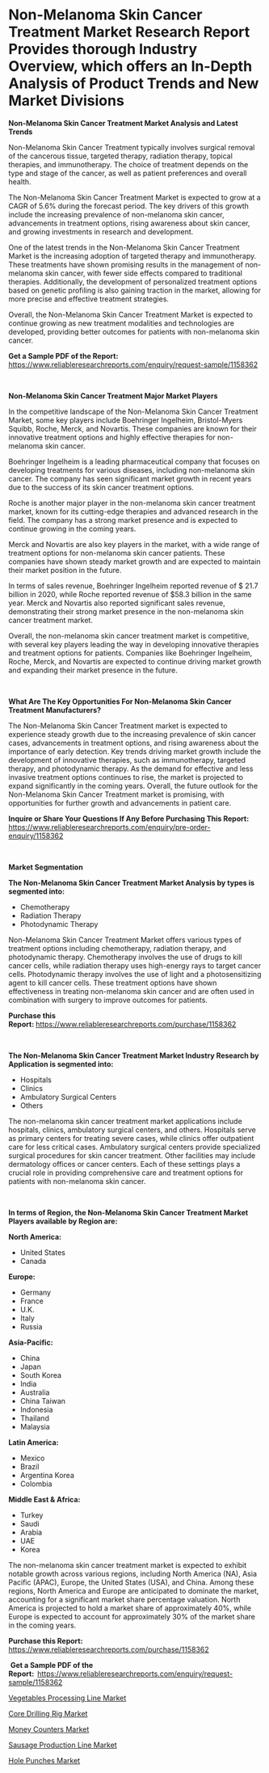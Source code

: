 <p><h1>Non-Melanoma Skin Cancer Treatment Market Research Report Provides thorough Industry Overview, which offers an In-Depth Analysis of Product Trends and New Market Divisions</h1></p><p><strong>Non-Melanoma Skin Cancer Treatment Market Analysis and Latest Trends</strong></p>
<p><p>Non-Melanoma Skin Cancer Treatment typically involves surgical removal of the cancerous tissue, targeted therapy, radiation therapy, topical therapies, and immunotherapy. The choice of treatment depends on the type and stage of the cancer, as well as patient preferences and overall health.</p><p>The Non-Melanoma Skin Cancer Treatment Market is expected to grow at a CAGR of 5.6% during the forecast period. The key drivers of this growth include the increasing prevalence of non-melanoma skin cancer, advancements in treatment options, rising awareness about skin cancer, and growing investments in research and development.</p><p>One of the latest trends in the Non-Melanoma Skin Cancer Treatment Market is the increasing adoption of targeted therapy and immunotherapy. These treatments have shown promising results in the management of non-melanoma skin cancer, with fewer side effects compared to traditional therapies. Additionally, the development of personalized treatment options based on genetic profiling is also gaining traction in the market, allowing for more precise and effective treatment strategies.</p><p>Overall, the Non-Melanoma Skin Cancer Treatment Market is expected to continue growing as new treatment modalities and technologies are developed, providing better outcomes for patients with non-melanoma skin cancer.</p></p>
<p><strong>Get a Sample PDF of the Report:&nbsp;</strong> <a href="https://www.reliableresearchreports.com/enquiry/request-sample/1158362">https://www.reliableresearchreports.com/enquiry/request-sample/1158362</a></p>
<p>&nbsp;</p>
<p><strong>Non-Melanoma Skin Cancer Treatment Major Market Players</strong></p>
<p><p>In the competitive landscape of the Non-Melanoma Skin Cancer Treatment Market, some key players include Boehringer Ingelheim, Bristol-Myers Squibb, Roche, Merck, and Novartis. These companies are known for their innovative treatment options and highly effective therapies for non-melanoma skin cancer.</p><p>Boehringer Ingelheim is a leading pharmaceutical company that focuses on developing treatments for various diseases, including non-melanoma skin cancer. The company has seen significant market growth in recent years due to the success of its skin cancer treatment options.</p><p>Roche is another major player in the non-melanoma skin cancer treatment market, known for its cutting-edge therapies and advanced research in the field. The company has a strong market presence and is expected to continue growing in the coming years.</p><p>Merck and Novartis are also key players in the market, with a wide range of treatment options for non-melanoma skin cancer patients. These companies have shown steady market growth and are expected to maintain their market position in the future.</p><p>In terms of sales revenue, Boehringer Ingelheim reported revenue of $ 21.7 billion in 2020, while Roche reported revenue of $58.3 billion in the same year. Merck and Novartis also reported significant sales revenue, demonstrating their strong market presence in the non-melanoma skin cancer treatment market.</p><p>Overall, the non-melanoma skin cancer treatment market is competitive, with several key players leading the way in developing innovative therapies and treatment options for patients. Companies like Boehringer Ingelheim, Roche, Merck, and Novartis are expected to continue driving market growth and expanding their market presence in the future.</p></p>
<p>&nbsp;</p>
<p><strong>What Are The Key Opportunities For Non-Melanoma Skin Cancer Treatment Manufacturers?</strong></p>
<p><p>The Non-Melanoma Skin Cancer Treatment market is expected to experience steady growth due to the increasing prevalence of skin cancer cases, advancements in treatment options, and rising awareness about the importance of early detection. Key trends driving market growth include the development of innovative therapies, such as immunotherapy, targeted therapy, and photodynamic therapy. As the demand for effective and less invasive treatment options continues to rise, the market is projected to expand significantly in the coming years. Overall, the future outlook for the Non-Melanoma Skin Cancer Treatment market is promising, with opportunities for further growth and advancements in patient care.</p></p>
<p><strong>Inquire or Share Your Questions If Any Before Purchasing This Report:</strong> <a href="https://www.reliableresearchreports.com/enquiry/pre-order-enquiry/1158362">https://www.reliableresearchreports.com/enquiry/pre-order-enquiry/1158362</a></p>
<p>&nbsp;</p>
<p><strong>Market Segmentation</strong></p>
<p><strong>The Non-Melanoma Skin Cancer Treatment Market Analysis by types is segmented into:</strong></p>
<p><ul><li>Chemotherapy</li><li>Radiation Therapy</li><li>Photodynamic Therapy</li></ul></p>
<p><p>Non-Melanoma Skin Cancer Treatment Market offers various types of treatment options including chemotherapy, radiation therapy, and photodynamic therapy. Chemotherapy involves the use of drugs to kill cancer cells, while radiation therapy uses high-energy rays to target cancer cells. Photodynamic therapy involves the use of light and a photosensitizing agent to kill cancer cells. These treatment options have shown effectiveness in treating non-melanoma skin cancer and are often used in combination with surgery to improve outcomes for patients.</p></p>
<p><strong>Purchase this Report:&nbsp;</strong><a href="https://www.reliableresearchreports.com/purchase/1158362">https://www.reliableresearchreports.com/purchase/1158362</a></p>
<p>&nbsp;</p>
<p><strong>The Non-Melanoma Skin Cancer Treatment Market Industry Research by Application is segmented into:</strong></p>
<p><ul><li>Hospitals</li><li>Clinics</li><li>Ambulatory Surgical Centers</li><li>Others</li></ul></p>
<p><p>The non-melanoma skin cancer treatment market applications include hospitals, clinics, ambulatory surgical centers, and others. Hospitals serve as primary centers for treating severe cases, while clinics offer outpatient care for less critical cases. Ambulatory surgical centers provide specialized surgical procedures for skin cancer treatment. Other facilities may include dermatology offices or cancer centers. Each of these settings plays a crucial role in providing comprehensive care and treatment options for patients with non-melanoma skin cancer.</p></p>
<p>&nbsp;</p>
<p><strong>In terms of Region, the Non-Melanoma Skin Cancer Treatment Market Players available by Region are:</strong></p>
<p>
    <p> <strong> North America: </strong>
        <ul>
            <li>United States</li>
            <li>Canada</li>
        </ul>
        </p> 
    <p> <strong> Europe: </strong>
        <ul>
            <li>Germany</li>
            <li>France</li>
            <li>U.K.</li>
            <li>Italy</li>
            <li>Russia</li>
        </ul>
        </p> 
    <p> <strong> Asia-Pacific: </strong>
        <ul>
            <li>China</li>
            <li>Japan</li>
            <li>South Korea</li>
            <li>India</li>
            <li>Australia</li>
            <li>China Taiwan</li>
            <li>Indonesia</li>
            <li>Thailand</li>
            <li>Malaysia</li>
        </ul>
        </p> 
    <p> <strong> Latin America: </strong>
        <ul>
            <li>Mexico</li>
            <li>Brazil</li>
            <li>Argentina Korea</li>
            <li>Colombia</li>
        </ul>
        </p> 
    <p> <strong> Middle East & Africa: </strong>
        <ul>
            <li>Turkey</li>
            <li>Saudi</li>
            <li>Arabia</li>
            <li>UAE</li>
            <li>Korea</li>
        </ul>
    </p>
    </p>
<p><p>The non-melanoma skin cancer treatment market is expected to exhibit notable growth across various regions, including North America (NA), Asia Pacific (APAC), Europe, the United States (USA), and China. Among these regions, North America and Europe are anticipated to dominate the market, accounting for a significant market share percentage valuation. North America is projected to hold a market share of approximately 40%, while Europe is expected to account for approximately 30% of the market share in the coming years.</p></p>
<p><strong>Purchase this Report: </strong><a href="https://www.reliableresearchreports.com/purchase/1158362">https://www.reliableresearchreports.com/purchase/1158362</a></p>
<p>&nbsp;<strong>Get a Sample PDF of the Report:&nbsp;&nbsp;</strong><a href="https://www.reliableresearchreports.com/enquiry/request-sample/1158362">https://www.reliableresearchreports.com/enquiry/request-sample/1158362</a></p>
<p><strong></strong></p>
<p><p><a href="https://medium.com/p/efd5178b3cb4/edit">Vegetables Processing Line Market</a></p><p><a href="https://medium.com/p/11820ba8a293/edit">Core Drilling Rig Market</a></p><p><a href="https://issuu.com/reportprime-2/docs/money-counters-market-size-2030.pptx">Money Counters Market</a></p><p><a href="https://medium.com/p/056995521f88/edit">Sausage Production Line Market</a></p><p><a href="https://issuu.com/reportprime-2/docs/hole-punches-market-size-2030.pptx">Hole Punches Market</a></p></p>